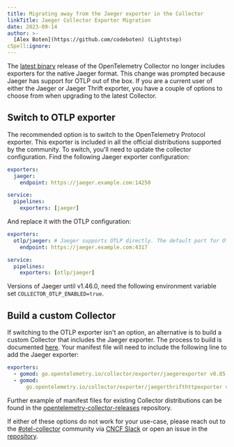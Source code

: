 ```yaml
---
title: Migrating away from the Jaeger exporter in the Collector
linkTitle: Jaeger Collector Exporter Migration
date: 2023-09-14
author: >-
  [Alex Boten](https://github.com/codeboten) (Lightstep)
cSpell:ignore:
---
```


The
[latest binary](https://github.com/open-telemetry/opentelemetry-collector-releases/releases/tag/v0.85.0)
release of the OpenTelemetry Collector no longer includes exporters for the
native Jaeger format. This change was prompted because Jaeger has support for
OTLP out of the box. If you are a current user of either the Jaeger or Jaeger
Thrift exporter, you have a couple of options to choose from when upgrading to
the latest Collector.

## Switch to OTLP exporter

The recommended option is to switch to the OpenTelemetry Protocol exporter. This
exporter is included in all the official distributions supported by the
community. To switch, you'll need to update the collector configuration. Find
the following Jaeger exporter configuration:

```yaml
exporters:
  jaeger:
    endpoint: https://jaeger.example.com:14250

service:
  pipelines:
    exporters: [jaeger]
```

And replace it with the OTLP configuration:

```yaml
exporters:
  otlp/jaeger: # Jaeger supports OTLP directly. The default port for OTLP/gRPC is 4317
    endpoint: https://jaeger.example.com:4317

service:
  pipelines:
    exporters: [otlp/jaeger]
```

Versions of Jaeger until v1.46.0, need the following environment
variable set `COLLECTOR_OTLP_ENABLED=true`.

## Build a custom Collector

If switching to the OTLP exporter isn't an option, an alternative is to build a
custom Collector that includes the Jaeger exporter. The process to build is
documented [here](https://opentelemetry.io/docs/collector/custom-collector/).
Your manifest file will need to include the following line to add the Jaeger
exporter:

```yaml
exporters:
  - gomod: go.opentelemetry.io/collector/exporter/jaegerexporter v0.85.0
  - gomod:
      go.opentelemetry.io/collector/exporter/jaegerthrifthttpexporter v0.85.0
```

Further example of manifest files for existing Collector distributions can be
found in the
[opentelemetry-collector-releases](https://github.com/open-telemetry/opentelemetry-collector-releases/blob/main/distributions/otelcol)
repository.

If either of these options do not work for your use-case, please reach out to
the [#otel-collector](https://cloud-native.slack.com/archives/C01N6P7KR6W) community via [CNCF Slack](https://slack.cncf.io) or open an
issue in the
[repository](https://github.com/open-telemetry/opentelemetry-collector-contrib/issues/new/choose).
